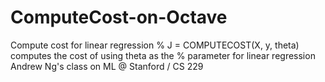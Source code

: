 # ComputeCost-on-Octave
Compute cost for linear regression %   J = COMPUTECOST(X, y, theta) computes the cost of using theta as the %   parameter for linear regression
Andrew Ng's class on ML @ Stanford / CS 229
